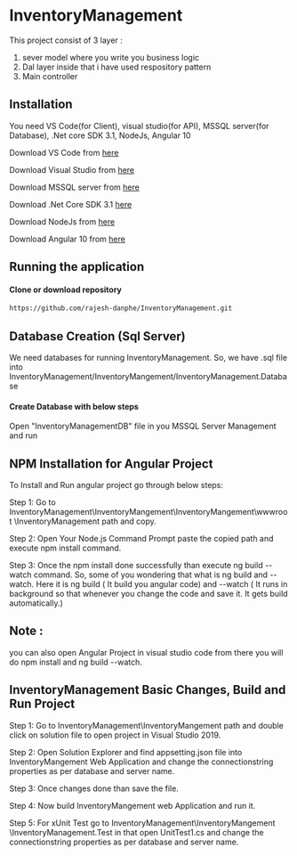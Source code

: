 # InventoryManagement

This project consist of 3 layer :
1. sever model where you write you business logic
2. Dal layer inside that i have used respository pattern
3. Main controller 

## Installation
You need VS Code(for Client), visual studio(for API), MSSQL server(for Database), .Net core SDK 3.1, NodeJs, Angular 10



Download VS Code from [here](https://code.visualstudio.com/download)

Download Visual Studio from [here](https://visualstudio.microsoft.com/vs/)

Download MSSQL server from [here](https://www.microsoft.com/en-gb/sql-server/sql-server-downloads)

Download .Net Core SDK 3.1 [here](https://dotnet.microsoft.com/download/dotnet-core/3.1)

Download NodeJs from [here](https://nodejs.org/en/)

Download Angular 10 from [here](https://cli.angular.io/)


## Running the application
 #### Clone or download repository

```bash
https://github.com/rajesh-danphe/InventoryManagement.git
```

## Database Creation (Sql Server)
  We need databases for running InventoryManagement. So, we have .sql file into InventoryManagement/InventoryMangement/InventoryManagement.Database
#### Create Database with below steps

Open "InventoryManagementDB" file in you MSSQL Server Management
and run

## NPM Installation for Angular Project

To Install and Run angular project go through below steps:

Step 1: Go to InventoryManagement\InventoryMangement\InventoryMangement\wwwroot
\InventoryManagement path and copy.

Step 2: Open Your Node.js Command Prompt paste the copied path and execute npm install command.

Step 3: Once the npm install done successfully than execute ng build --watch command. So, some of you wondering that what is ng build and --watch. Here it is ng build ( It build you angular code) and --watch ( It runs in background so that whenever you change the code and save it. It gets build automatically.)

## Note :
you can also open Angular Project in visual studio code from there you will do npm install and ng build --watch.

## InventoryManagement Basic Changes, Build and Run Project
Step 1: Go to InventoryManagement\InventoryMangement path and double click on solution file to open project in Visual Studio 2019.

Step 2: Open Solution Explorer and find appsetting.json file into InventoryMangement Web Application and change the connectionstring properties as per database and server name.

Step 3: Once changes done than save the file.

Step 4: Now build InventoryMangement web Application and run it.

Step 5: For xUnit Test go to InventoryManagement\InventoryMangement
\InventoryManagement.Test in that open UnitTest1.cs and change the connectionstring properties as per database and server name. 
